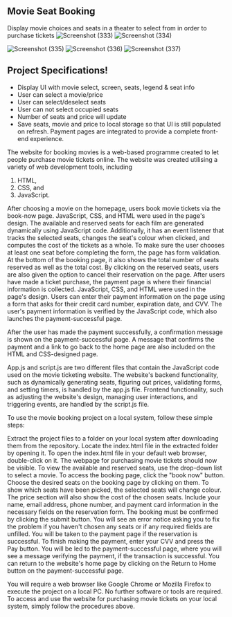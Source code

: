## Movie Seat Booking

Display movie choices and seats in a theater to select from in order to purchase tickets
![Screenshot (333)](https://user-images.githubusercontent.com/72693753/236671813-a9bbd79e-1205-4d60-bf1a-2654bcf64506.png)
![Screenshot (334)](https://user-images.githubusercontent.com/72693753/236671818-b9ae8314-caad-46a7-a919-556dfae892ff.png)

![Screenshot (335)](https://user-images.githubusercontent.com/72693753/236671824-2dcbb62a-3670-4e5b-8723-73a766cc2bce.png)
![Screenshot (336)](https://user-images.githubusercontent.com/72693753/236671866-31f2e412-a868-4c5d-a1a5-a447c0f78025.png)
![Screenshot (337)](https://user-images.githubusercontent.com/72693753/236671870-7ac661bd-4e81-4257-b0e7-911abdc3bf1f.png)





## Project Specifications!
- Display UI with movie select, screen, seats, legend & seat info
- User can select a movie/price
- User can select/deselect seats
- User can not select occupied seats
- Number of seats and price will update
- Save seats, movie and price to local storage so that UI is still populated on refresh. Payment pages are integrated to provide a complete front-end experience.


The website for booking movies is a web-based programme created to let people purchase movie tickets online. The website was created utilising a variety of web development tools, including
 1. HTML, 
 2. CSS, and 
 3. JavaScript.

After choosing a movie on the homepage, users book movie tickets via the book-now page. JavaScript, CSS, and HTML were used in the page's design. The available and reserved seats for each film are generated dynamically using JavaScript code. Additionally, it has an event listener that tracks the selected seats, changes the seat's colour when clicked, and computes the cost of the tickets as a whole. To make sure the user chooses at least one seat before completing the form, the page has form validation. At the bottom of the booking page, it also shows the total number of seats reserved as well as the total cost. By clicking on the reserved seats, users are also given the option to cancel their reservation on the page.
After users have made a ticket purchase, the payment page is where their financial information is collected. JavaScript, CSS, and HTML were used in the page's design. Users can enter their payment information on the page using a form that asks for their credit card number, expiration date, and CVV. The user's payment information is verified by the JavaScript code, which also launches the payment-successful page.

After the user has made the payment successfully, a confirmation message is shown on the payment-successful page. A message that confirms the payment and a link to go back to the home page are also included on the HTML and CSS-designed page.

App.js and script.js are two different files that contain the JavaScript code used on the movie ticketing website. The website's backend functionality, such as dynamically generating seats, figuring out prices, validating forms, and setting timers, is handled by the app.js file. Frontend functionality, such as adjusting the website's design, managing user interactions, and triggering events, are handled by the script.js file.


To use the movie booking project on a local system, follow these simple steps:

Extract the project files to a folder on your local system after downloading them from the repository.
Locate the index.html file in the extracted folder by opening it.
To open the index.html file in your default web browser, double-click on it.
The webpage for purchasing movie tickets should now be visible. To view the available and reserved seats, use the drop-down list to select a movie.
To access the booking page, click the "book now" button.
Choose the desired seats on the booking page by clicking on them. To show which seats have been picked, the selected seats will change colour. The price section will also show the cost of the chosen seats.
Include your name, email address, phone number, and payment card information in the necessary fields on the reservation form.
The booking must be confirmed by clicking the submit button. You will see an error notice asking you to fix the problem if you haven't chosen any seats or if any required fields are unfilled.
You will be taken to the payment page if the reservation is successful. To finish making the payment, enter your CVV and press the Pay button.
You will be led to the payment-successful page, where you will see a message verifying the payment, if the transaction is successful.
You can return to the website's home page by clicking on the Return to Home button on the payment-successful page.


You will require a web browser like Google Chrome or Mozilla Firefox to execute the project on a local PC. No further software or tools are required. To access and use the website for purchasing movie tickets on your local system, simply follow the procedures above.



